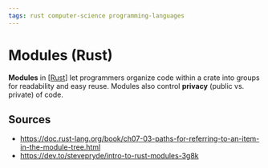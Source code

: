 ```yaml
---
tags: rust computer-science programming-languages
---
```


# Modules (Rust)

**Modules** in [[Rust]] let programmers organize code within a crate into groups for readability and easy reuse. Modules also control **privacy** (public vs. private) of code.

## Sources

- <https://doc.rust-lang.org/book/ch07-03-paths-for-referring-to-an-item-in-the-module-tree.html>
- <https://dev.to/stevepryde/intro-to-rust-modules-3g8k>

[//begin]: # "Autogenerated link references for markdown compatibility"
[rust]: rust "Rust"
[//end]: # "Autogenerated link references"
